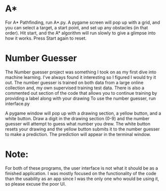 # A*
For A* Pathfinding, run A*.py. A pygame screen will pop up with a grid, and you can select a target, a start point, and set up any obstacles (in that order).
Hit start, and the A* algorithm will run slowly to give a glimpse into how it works. Press Start again to reset.

# Number Guesser
The Number guesser project was something I took on as my first dive into machine learning. I've always found it interesting so I figured I would try it out.
The number guesser is trained on both data from a large online collection and, my own supervised training test data.
There is also a commented out section of the code that allows you to continue training by providing a label along with your drawing
To use the number guesser, run interface.py

A pygame window will pop up with a drawing section, a yellow button, and a white button. 
Draw a digit in the drawing section (0-9) and the number guesser will attempt to guess what number you drew.
The white button resets your drawing and the yellow button submits it to the number guesser to make a prediction.
The prediction will appear in the terminal window.

# Note:
For both of these programs, the user interface is not what it should be as a finished application. I was mostly focused on the functionality of the code than the usability as an app since I was the only one who would be using it, so please excuse the poor UI.
